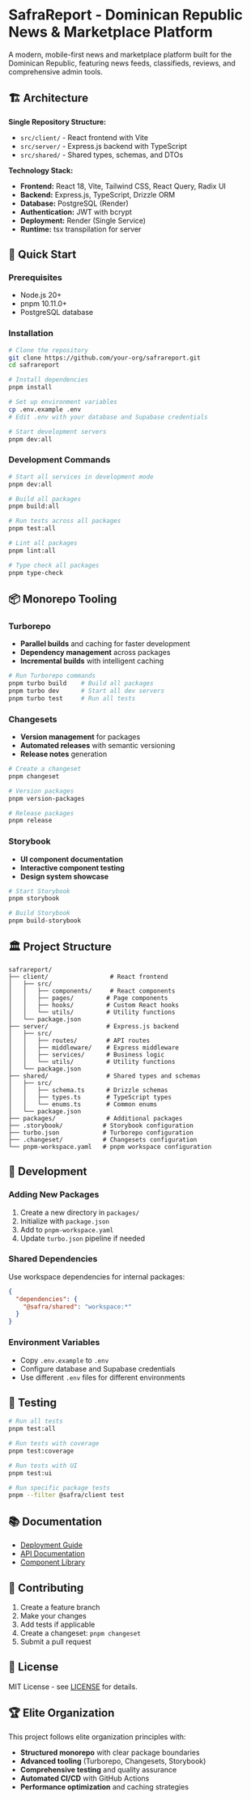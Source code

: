 # SafraReport - Dominican Republic News & Marketplace Platform

A modern, mobile-first news and marketplace platform built for the Dominican Republic, featuring news feeds, classifieds, reviews, and comprehensive admin tools.

## 🏗️ Architecture

**Single Repository Structure:**
- `src/client/` - React frontend with Vite
- `src/server/` - Express.js backend with TypeScript  
- `src/shared/` - Shared types, schemas, and DTOs

**Technology Stack:**
- **Frontend:** React 18, Vite, Tailwind CSS, React Query, Radix UI
- **Backend:** Express.js, TypeScript, Drizzle ORM  
- **Database:** PostgreSQL (Render)
- **Authentication:** JWT with bcrypt
- **Deployment:** Render (Single Service)
- **Runtime:** tsx transpilation for server

## 🚀 Quick Start

### Prerequisites
- Node.js 20+
- pnpm 10.11.0+
- PostgreSQL database

### Installation

```bash
# Clone the repository
git clone https://github.com/your-org/safrareport.git
cd safrareport

# Install dependencies
pnpm install

# Set up environment variables
cp .env.example .env
# Edit .env with your database and Supabase credentials

# Start development servers
pnpm dev:all
```

### Development Commands

```bash
# Start all services in development mode
pnpm dev:all

# Build all packages
pnpm build:all

# Run tests across all packages
pnpm test:all

# Lint all packages
pnpm lint:all

# Type check all packages
pnpm type-check
```

## 📦 Monorepo Tooling

### Turborepo
- **Parallel builds** and caching for faster development
- **Dependency management** across packages
- **Incremental builds** with intelligent caching

```bash
# Run Turborepo commands
pnpm turbo build    # Build all packages
pnpm turbo dev      # Start all dev servers
pnpm turbo test     # Run all tests
```

### Changesets
- **Version management** for packages
- **Automated releases** with semantic versioning
- **Release notes** generation

```bash
# Create a changeset
pnpm changeset

# Version packages
pnpm version-packages

# Release packages
pnpm release
```

### Storybook
- **UI component documentation**
- **Interactive component testing**
- **Design system showcase**

```bash
# Start Storybook
pnpm storybook

# Build Storybook
pnpm build-storybook
```

## 🏛️ Project Structure

```
safrareport/
├── client/                 # React frontend
│   ├── src/
│   │   ├── components/     # React components
│   │   ├── pages/         # Page components
│   │   ├── hooks/         # Custom React hooks
│   │   └── utils/         # Utility functions
│   └── package.json
├── server/                # Express.js backend
│   ├── src/
│   │   ├── routes/        # API routes
│   │   ├── middleware/    # Express middleware
│   │   ├── services/      # Business logic
│   │   └── utils/         # Utility functions
│   └── package.json
├── shared/                # Shared types and schemas
│   ├── src/
│   │   ├── schema.ts      # Drizzle schemas
│   │   ├── types.ts       # TypeScript types
│   │   └── enums.ts       # Common enums
│   └── package.json
├── packages/              # Additional packages
├── .storybook/           # Storybook configuration
├── turbo.json            # Turborepo configuration
├── .changeset/           # Changesets configuration
└── pnpm-workspace.yaml   # pnpm workspace configuration
```

## 🔧 Development

### Adding New Packages

1. Create a new directory in `packages/`
2. Initialize with `package.json`
3. Add to `pnpm-workspace.yaml`
4. Update `turbo.json` pipeline if needed

### Shared Dependencies

Use workspace dependencies for internal packages:

```json
{
  "dependencies": {
    "@safra/shared": "workspace:*"
  }
}
```

### Environment Variables

- Copy `.env.example` to `.env`
- Configure database and Supabase credentials
- Use different `.env` files for different environments

## 🧪 Testing

```bash
# Run all tests
pnpm test:all

# Run tests with coverage
pnpm test:coverage

# Run tests with UI
pnpm test:ui

# Run specific package tests
pnpm --filter @safra/client test
```

## 📚 Documentation

- [Deployment Guide](./docs/deployment/RENDER_DEPLOYMENT.md)
- [API Documentation](./docs/api/README.md)
- [Component Library](./docs/components/README.md)

## 🤝 Contributing

1. Create a feature branch
2. Make your changes
3. Add tests if applicable
4. Create a changeset: `pnpm changeset`
5. Submit a pull request

## 📄 License

MIT License - see [LICENSE](./LICENSE) for details.

## 🏆 Elite Organization

This project follows elite organization principles with:
- **Structured monorepo** with clear package boundaries
- **Advanced tooling** (Turborepo, Changesets, Storybook)
- **Comprehensive testing** and quality assurance
- **Automated CI/CD** with GitHub Actions
- **Performance optimization** and caching strategies